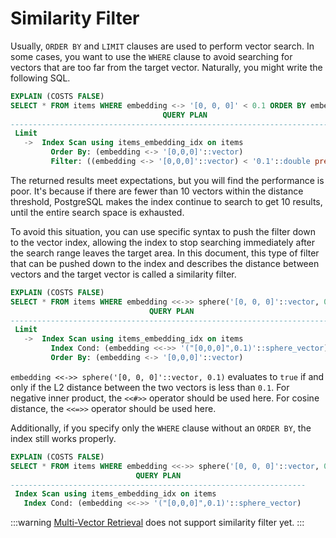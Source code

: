 # Similarity Filter

Usually, `ORDER BY` and `LIMIT` clauses are used to perform vector search. In some cases, you want to use the `WHERE` clause to avoid searching for vectors that are too far from the target vector. Naturally, you might write the following SQL.

```sql
EXPLAIN (COSTS FALSE) 
SELECT * FROM items WHERE embedding <-> '[0, 0, 0]' < 0.1 ORDER BY embedding <-> '[0, 0, 0]' LIMIT 10;
                                  QUERY PLAN                                   
-------------------------------------------------------------------------------
 Limit
   ->  Index Scan using items_embedding_idx on items
         Order By: (embedding <-> '[0,0,0]'::vector)
         Filter: ((embedding <-> '[0,0,0]'::vector) < '0.1'::double precision)
```

The returned results meet expectations, but you will find the performance is poor. It's because if there are fewer than $10$ vectors within the distance threshold, PostgreSQL makes the index continue to search to get $10$ results, until the entire search space is exhausted.

To avoid this situation, you can use specific syntax to push the filter down to the vector index, allowing the index to stop searching immediately after the search range leaves the target area. In this document, this type of filter that can be pushed down to the index and describes the distance between vectors and the target vector is called a similarity filter.

```sql
EXPLAIN (COSTS FALSE) 
SELECT * FROM items WHERE embedding <<->> sphere('[0, 0, 0]'::vector, 0.1) ORDER BY embedding <-> '[0, 0, 0]' LIMIT 10;
                               QUERY PLAN                               
------------------------------------------------------------------------
 Limit
   ->  Index Scan using items_embedding_idx on items
         Index Cond: (embedding <<->> '("[0,0,0]",0.1)'::sphere_vector)
         Order By: (embedding <-> '[0,0,0]'::vector)
```

`embedding <<->> sphere('[0, 0, 0]'::vector, 0.1)` evaluates to `true` if and only if the L2 distance between the two vectors is less than `0.1`. For negative inner product, the `<<#>>` operator should be used here. For cosine distance, the `<<=>>` operator should be used here.

Additionally, if you specify only the `WHERE` clause without an `ORDER BY`, the index still works properly.

```sql
EXPLAIN (COSTS FALSE) 
SELECT * FROM items WHERE embedding <<->> sphere('[0, 0, 0]'::vector, 0.1);
                            QUERY PLAN                            
------------------------------------------------------------------
 Index Scan using items_embedding_idx on items
   Index Cond: (embedding <<->> '("[0,0,0]",0.1)'::sphere_vector)
```

:::warning
[Multi-Vector Retrieval](indexing-with-maxsim-operators) does not support similarity filter yet.
:::
